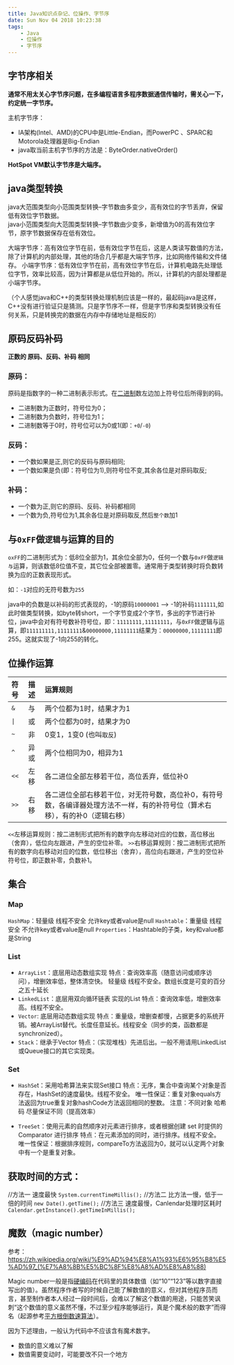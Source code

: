 ```yaml
---
title: Java知识点杂记、位操作、字节序
date: Sun Nov 04 2018 10:23:38
tags:
	- Java
	- 位操作
	- 字节序
---
```


## 字节序相关
**通常不用太关心字节序问题，在多编程语言多程序数据通信传输时，需关心一下，约定统一字节序。**

主机字节序：
- IA架构(Intel、AMD)的CPU中是Little-Endian，而PowerPC 、SPARC和Motorola处理器是Big-Endian
- java取当前主机字节序的方法是：ByteOrder.nativeOrder()

**HotSpot VM默认字节序是大端序。**

## java类型转换
java大范围类型向小范围类型转换–字节数由多变少，高有效位的字节丢弃，保留低有效位字节数据。         
java小范围类型向大范围类型转换–字节数由少变多，新增值为0的高有效位字节，原字节数据保存在低有效位。

大端字节序：高有效位字节在前，低有效位字节在后，这是人类读写数值的方法，除了计算机的内部处理，其他的场合几乎都是大端字节序，比如网络传输和文件储存。
小端字节序：低有效位字节在前，高有效位字节在后，计算机电路先处理低位字节，效率比较高，因为计算都是从低位开始的。所以，计算机的内部处理都是小端字节序。

（个人感觉java和C++的类型转换处理机制应该是一样的，最起码java是这样，C++没有进行验证只是猜测。只是字节序不一样，但是字节序和类型转换没有任何关系，只是转换完的数据在内存中存储地址是相反的）



## 原码反码补码

**正数的 原码、反码、补码 相同**

### 原码：
原码是指数字的一种二进制表示形式。在[二进制](https://zh.wikipedia.org/wiki/%E4%BA%8C%E8%BF%9B%E5%88%B6 "二进制")数左边加上符号位后所得到的码。
- 二进制数为正数时，符号位为0；
- 二进制数为负数时，符号位为1；
- 二进制数等于0时，符号位可以为0或1(即：`+0`/`-0`)

### 反码：
- 一个数如果是正,则它的反码与原码相同;
- 一个数如果是负(即：符号位为1),则符号位不变,其余各位是对原码取反;

### 补码：
- 一个数为正,则它的原码、反码、补码都相同
- 一个数为负,符号位为1,其余各位是对原码取反,然后`整个数`加1



## 与`0xFF`做`逻辑与`运算的目的
`oxFF`的二进制形式为：低8位全部为1，其余位全部为0，任何一个数与`0xFF`做`逻辑与`运算，则该数低8位值不变，其它位全部被置零。通常用于类型转换时将负数转换为应的正数表现形式。

如：`-1`对应的无符号数为`255`

java中的负数是以补码的形式表现的，-1的原码`10000001` --> -1的补码`1111111`,如此时做类型转换，如byte转short，一个字节变成2个字节，多出的字节进行补位，java中会对有符号数补符号位，即：`11111111,11111111`，与`0xFF`做逻辑与运算，即`111111111,11111111`&`00000000,11111111`结果为：`00000000,11111111`即255。这就实现了-1向255的转化。




## 位操作运算
|符号|描述|运算规则|
|:-|:-|:-|
| `&`   | 与 | 两个位都为1时，结果才为1 |
| <code>&#124;</code>   | 或 | 两个位都为0时，结果才为0 |
| `~`   | 非 | 0变1，1变0 (也叫`取反`)|
| `^`   | 异或 | 两个位相同为0，相异为1 |
| `<<` | 左移 | 各二进位全部左移若干位，高位丢弃，低位补0 |
| `>>` | 右移 | 各二进位全部右移若干位，对无符号数，高位补0，有符号数，各编译器处理方法不一样，有的补符号位（算术右移），有的补0（逻辑右移） |

`<<`左移运算规则：按二进制形式把所有的数字向左移动对应的位数，高位移出（舍弃），低位向左跟进，产生的空位补零。
`>>`右移运算规则：按二进制形式把所有的数字向右移动对应的位数，低位移出（舍弃），高位向右跟进，产生的空位补符号位，即正数补零，负数补1。

<!-- more -->

## 集合

### Map
`HashMap`：轻量级 线程不安全 允许key或者value是null
`Hashtable`：重量级 线程安全 不允许key或者value是null
`Properties`：Hashtable的子类，key和value都是String 

### List
- `ArrayList`：底层用动态数组实现
特点：查询效率高（随意访问或顺序访问），增删效率低，整体清空快。 轻量级 线程不安全。数组长度是可变的百分之五十延长
- `LinkedList`：底层用双向循环链表 实现的List
特点：查询效率低，增删效率高。线程不安全。
- `Vector`: 底层用动态数组实现
特点：重量级，增删查都慢，占据更多的系统开销。被ArrayList替代。长度任意延长。线程安全（同步的类，函数都是synchronized）。
- `Stack`：继承于Vector
特点：（实现堆栈）先进后出。一般不用请用LinkedList或Queue接口的其它实现类。

### Set

- `HashSe`t：采用哈希算法来实现Set接口
特点：无序，集合中查询某个对象是否存在，HashSet的速度最快。线程不安全。
唯一性保证：重复对象equals方法返回为true重复对象hashCode方法返回相同的整数。
注意：不同对象 哈希码 尽量保证不同（提高效率）

- `TreeSet`：使用元素的自然顺序对元素进行排序，或者根据创建 set 时提供的 Comparator 进行排序
特点：在元素添加的同时，进行排序。线程不安全。
唯一性保证：根据排序规则，compareTo方法返回为0，就可以认定两个对象中有一个是重复对象。



## 获取时间的方式：
//方法一 速度最快
`System.currentTimeMillis();`
//方法二 比方法一慢，低于一倍的时间
`new Date().getTime();`
//方法三 速度最慢，Canlendar处理时区耗时
`Calendar.getInstance().getTimeInMillis(); `



## 魔数（magic number）

参考：https://zh.wikipedia.org/wiki/%E9%AD%94%E8%A1%93%E6%95%B8%E5%AD%97_(%E7%A8%8B%E5%BC%8F%E8%A8%AD%E8%A8%88)

Magic number一般是指[硬编码](https://zh.wikipedia.org/wiki/%E5%AF%AB%E6%AD%BB "硬编码")在代码里的具体数值（如“10”“123”等以数字直接写出的值）。虽然程序作者写的时候自己能了解数值的意义，但对其他程序员而言，甚至制作者本人经过一段时间后，会难以了解这个数值的用途，只能苦笑讽刺“这个数值的意义虽然不懂，不过至少程序能够运行，真是个魔术般的数字”而得名（起源参考[平方根倒数速算法](https://zh.wikipedia.org/wiki/%E5%B9%B3%E6%96%B9%E6%A0%B9%E5%80%92%E6%95%B0%E9%80%9F%E7%AE%97%E6%B3%95 "平方根倒数速算法")）。

因为下述理由，一般认为代码中不应该含有魔术数字。

*   数值的意义难以了解
*   数值需要变动时，可能要改不只一个地方




